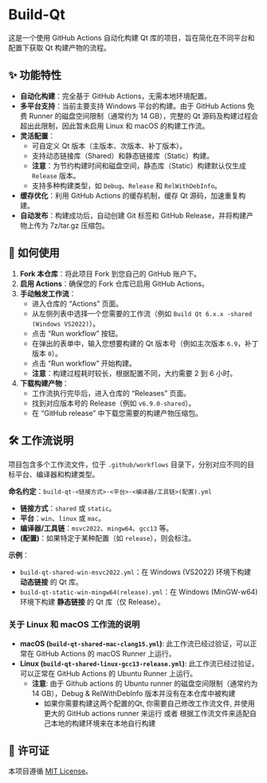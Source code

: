# Build-Qt

这是一个使用 GitHub Actions 自动化构建 Qt 库的项目，旨在简化在不同平台和配置下获取 Qt 构建产物的流程。

## ✨ 功能特性

- **自动化构建**：完全基于 GitHub Actions，无需本地环境配置。
- **多平台支持**：当前主要支持 Windows 平台的构建。由于 GitHub Actions 免费 Runner 的磁盘空间限制（通常约为 14 GB），完整的 Qt 源码及构建过程会超出此限制，因此暂未启用 Linux 和 macOS 的构建工作流。
- **灵活配置**：
  - 可自定义 Qt 版本（主版本、次版本、补丁版本）。
  - 支持动态链接库（Shared）和静态链接库（Static）构建。
  - **注意**：为节约构建时间和磁盘空间，静态库（Static）构建默认仅生成 `Release` 版本。
  - 支持多种构建类型，如 `Debug`、`Release` 和 `RelWithDebInfo`。
- **缓存优化**：利用 GitHub Actions 的缓存机制，缓存 Qt 源码，加速重复构建。
- **自动发布**：构建成功后，自动创建 Git 标签和 GitHub Release，并将构建产物上传为 7z/tar.gz 压缩包。

## 🚀 如何使用

1.  **Fork 本仓库**：将此项目 Fork 到您自己的 GitHub 账户下。
2.  **启用 Actions**：确保您的 Fork 仓库已启用 GitHub Actions。
3.  **手动触发工作流**：
    - 进入仓库的 “Actions” 页面。
    - 从左侧列表中选择一个您需要的工作流（例如 `Build Qt 6.x.x -shared (Windows VS2022)`）。
    - 点击 “Run workflow” 按钮。
    - 在弹出的表单中，输入您想要构建的 Qt 版本号（例如主次版本 `6.9`，补丁版本 `0`）。
    - 点击 “Run workflow” 开始构建。
    - **注意**：构建过程耗时较长，根据配置不同，大约需要 2 到 6 小时。
4.  **下载构建产物**：
    - 工作流执行完毕后，进入仓库的 “Releases” 页面。
    - 找到对应版本号的 Release（例如 `v6.9.0-shared`）。
    - 在 “GitHub release” 中下载您需要的构建产物压缩包。

## 🛠️ 工作流说明

项目包含多个工作流文件，位于 `.github/workflows` 目录下，分别对应不同的目标平台、编译器和构建类型。

**命名约定**：`build-qt-<链接方式>-<平台>-<编译器/工具链>(配置).yml`

- **链接方式**：`shared` 或 `static`。
- **平台**：`win`、`linux` 或 `mac`。
- **编译器/工具链**：`msvc2022`、`mingw64`、`gcc13` 等。
- **(配置)**：如果特定于某种配置（如 `release`），则会标注。

**示例**：

- `build-qt-shared-win-msvc2022.yml`：在 Windows (VS2022) 环境下构建 **动态链接** 的 Qt 库。
- `build-qt-static-win-mingw64(release).yml`：在 Windows (MinGW-w64) 环境下构建 **静态链接** 的 Qt 库（仅 Release）。

### 关于 Linux 和 macOS 工作流的说明

- **macOS (`build-qt-shared-mac-clang15.yml`)**: 此工作流已经过验证，可以正常在 GitHub Actions 的 macOS Runner 上运行。
- **Linux (`build-qt-shared-linux-gcc13-release.yml`)**: 此工作流已经过验证，可以正常在 GitHub Actions 的 Ubuntu Runner 上运行。
  - **注意**: 由于 Github actions 的 Ubuntu runner 的磁盘空间限制（通常约为 14 GB），Debug & RelWithDebInfo 版本并没有在本仓库中被构建
    - 如果你需要构建这两个配置的Qt, 你需要自己修改工作流文件, 并使用更大的 GitHub actions runner 来运行 或者 根据工作流文件来适配自己本地的构建环境来在本地自行构建

## 📄 许可证

本项目遵循 [MIT License](./LICENSE)。